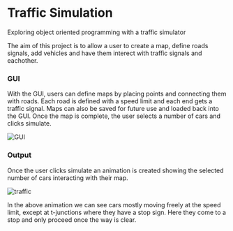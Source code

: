 # Traffic Simulation
Exploring object oriented programming with a traffic simulator  
  
The aim of this project is to allow a user to create a map, define roads signals, add vehicles and have them interect with traffic signals and eachother. 

### GUI
With the GUI, users can define maps by placing points and connecting them with roads. Each road is defined with a speed limit and each end gets a traffic signal. Maps can also be saved for future use and loaded back into the GUI. Once the map is complete, the user selects a number of cars and clicks simulate.

![GUI](https://user-images.githubusercontent.com/49063400/180084282-5c700494-fabc-45d8-8b38-fdfe813a3d32.png)

### Output
Once the user clicks simulate an animation is created showing the selected number of cars interacting with their map. 

![traffic](https://user-images.githubusercontent.com/49063400/180085238-4039b848-9834-43e6-b475-eac7afe505e0.gif)

In the above animation we can see cars mostly moving freely at the speed limit, except at t-junctions where they have a stop sign. Here they come to a stop and only proceed once the way is clear.

